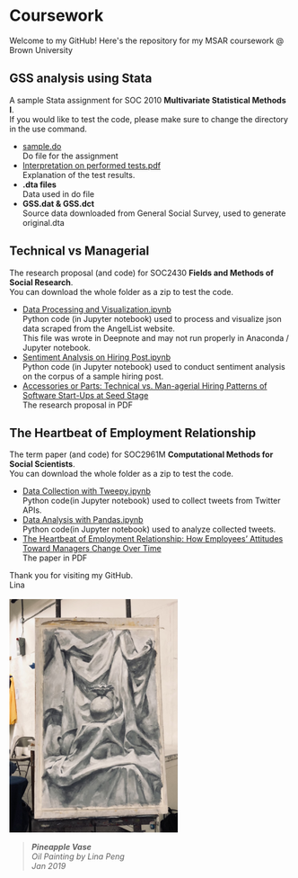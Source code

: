 # Coursework
 Welcome to my GitHub! Here's the repository for my MSAR coursework @ Brown University
 
  ## GSS analysis using Stata
  A sample Stata assignment for SOC	2010	**Multivariate Statistical Methods I**.  
  If you would like to test the code, please make sure to change the directory in the use command. 
  * [sample.do](GSS%20analysis%20using%20Stata/sample.do)  
   Do file for the assignment
  * [Interpretation on performed tests.pdf](GSS%20analysis%20using%20Stata/Interpretation%20on%20performed%20tests.pdf)  
   Explanation of the test results. 
  * **.dta files**  
   Data used in do file
  * **GSS.dat & GSS.dct**  
   Source data downloaded from General Social Survey, used to generate original.dta
  ## Technical vs Managerial
   The research proposal (and code) for SOC2430 **Fields and Methods of Social Research**.  
   You can download the whole folder as a zip to test the code.
   * [Data Processing and Visualization.ipynb](Technical%20vs%20Managerial/Data%20Processing%20and%20Visualization.ipynb)  
    Python code (in Jupyter notebook) used to process and visualize json data scraped from the AngelList website.  
    This file was wrote in Deepnote and may not run properly in Anaconda / Jupyter notebook.
   * [Sentiment Analysis on Hiring Post.ipynb](Technical%20vs%20Managerial/Sentiment%20Analysis%20on%20Hiring%20Post.ipynb)  
    Python code (in Jupyter notebook) used to conduct sentiment analysis on the corpus of a sample hiring post.
   * [Accessories or Parts:  Technical vs.  Man-agerial Hiring Patterns of Software Start-Ups at Seed Stage](Technical%20vs%20Managerial/technical-vs-managerial.pdf)  
    The research proposal in PDF
  ## The Heartbeat of Employment Relationship
  The term paper (and code) for SOC2961M **Computational Methods for Social Scientists**.  
  You can download the whole folder as a zip to test the code.
   * [Data Collection with Tweepy.ipynb](The%20Heartbeat%20of%20Employment%20Relationship/1229%20Computational%20-%20Data%20Collection%20with%20Tweepy.ipynb)  
    Python code(in Jupyter notebook) used to collect tweets from Twitter APIs.
   * [Data Analysis with Pandas.ipynb](The%20Heartbeat%20of%20Employment%20Relationship/1229%20Computational%20-%20Data%20Analysis%20with%20Pandas.ipynb)  
    Python code(in Jupyter notebook) used to analyze collected tweets.
   * [The Heartbeat of Employment Relationship:  How Employees’ Attitudes Toward Managers Change Over Time](The%20heartbeat%20of%20Employment%20Relationship/Heartbeat.pdf)  
    The paper in PDF
    
    
   Thank you for visiting my GitHub.  
   Lina  
   <br />
   <img src="https://github.com/ypenglina/Coursework/blob/4e84f80b00219fd9932f5b7ee7551ac9e03b8a34/IMG_1826%20(1).jpg" width="300">  
   >***Pineapple Vase***  
   >*Oil Painting by Lina Peng    
   >Jan 2019*
   
   
